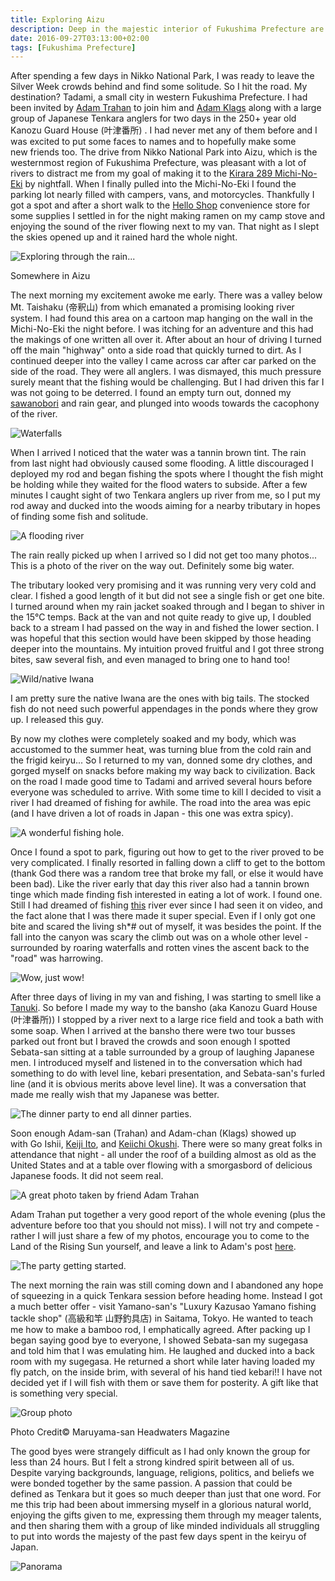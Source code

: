 ```yaml
---
title: Exploring Aizu
description: Deep in the majestic interior of Fukushima Prefecture are a lifetime of rivers and adventure just waiting to be discovered...
date: 2016-09-27T03:13:00+02:00
tags: [Fukushima Prefecture]
---
```

<div class=“text-lg m-2”>
<p class="mb-2">After spending a few days in Nikko National Park, I was ready to leave the Silver Week crowds behind and find some solitude. So I hit the road. My destination? Tadami, a small city in western Fukushima Prefecture. I had been invited by <a href="https://www.tenkara-fisher.com/search/label/Adam%20Trahanm/content.php?234-Adam-Trahan-(about-me)" target="_blank" rel="noopener noreferrer" class="text-red-500 hover:bg-red-500 hover:text-white">Adam Trahan</a> to join him and <a href="https://rockandriffle.blogspot.jp" target="_blank" rel="noopener noreferrer" class="text-red-500 hover:bg-red-500 hover:text-white">Adam Klags</a> along with a large group of Japanese Tenkara anglers for two days in the 250+ year old Kanozu Guard House (叶津番所) . I had never met any of them before and I was excited to put some faces to names and to hopefully make some new friends too. The drive from Nikko National Park into Aizu, which is the westernmost region of Fukushima Prefecture, was pleasant with a lot of rivers to distract me from my goal of making it to the <a href="https://www.michi-no-eki.jp/michinoeki/fukushima/kirara-289/?language=1" target="_blank" rel="noopener noreferrer" class="text-red-500 hover:bg-red-500 hover:text-white">Kirara 289 Michi-No-Eki</a> by nightfall. When I finally pulled into the Michi-No-Eki I found the parking lot nearly filled with campers, vans, and motorcycles. Thankfully I got a spot and after a short walk to the <a href="https://www.kanko-aizu.com/kau/399/" target="_blank" rel="noopener noreferrer" class="text-red-500 hover:bg-red-500 hover:text-white">Hello Shop</a> convenience store for some supplies I settled in for the night making ramen on my camp stove and enjoying the sound of the river flowing next to my van. That night as I slept the skies opened up and it rained hard the whole night.</p>

<div class="w-8/12 mx-auto">
<img class="rounded-lg shadow-lg" src="https://fallfish-tenkara-images.s3-us-west-1.amazonaws.com/FfT+-+Aizu/aizu-fukushima+prefecture-tenkara-keiryu-kei+car.jpg" alt="Exploring through the rain..." />
<p class="italic text-center">Somewhere in Aizu</p>
</div>

<p class="mt-2 mb-2">The next morning my excitement awoke me early. There was a valley below Mt. Taishaku (帝釈山) from which emanated a promising looking river system. I had found this area on a cartoon map hanging on the wall in the Michi-No-Eki the night before. I was itching for an adventure and this had the makings of one written all over it. After about an hour of driving I turned off the main "highway" onto a side road that quickly turned to dirt. As I continued deeper into the valley I came across car after car parked on the side of the road. They were all anglers. I was dismayed, this much pressure surely meant that the fishing would be challenging. But I had driven this far I was not going to be deterred. I found an empty turn out, donned my <a href="https://www.fallfishtenkara.com/sawanobori-footwear/"  target="_blank" rel="noopener noreferrer" class="text-red-500 hover:bg-red-500 hover:text-white">sawanobori</a> and rain gear, and plunged into woods towards the cacophony of the river.</p> 

<img class="w-8/12 rounded-lg shadow-lg mx-auto" src="https://fallfish-tenkara-images.s3-us-west-1.amazonaws.com/FfT+-+Aizu/aizu-fukushima+prefecture-tenkara-keiryu-waterfall.jpg" alt="Waterfalls" />

<p class="mt-2 mb-2">When I arrived I noticed that the water was a tannin brown tint. The rain from last night had obviously caused some flooding. A little discouraged I deployed my rod and began fishing the spots where I thought the fish might be holding while they waited for the flood waters to subside. After a few minutes I caught sight of two Tenkara anglers up river from me, so I put my rod away and ducked into the woods aiming for a nearby tributary in hopes of finding some fish and solitude.</p>

<div class="w-8/12 mx-auto">
<img class="rounded-lg shadow-lg" src="https://fallfish-tenkara-images.s3-us-west-1.amazonaws.com/FfT+-+Aizu/aizu-fukushima+prefecture-tenkara-keiryu-weir.jpg" alt="A flooding river" />
<p class="italic text-center">The rain really picked up when I arrived so I did not get too many photos... This is a photo of the river on the way out. Definitely some big water.</p>
</div>

<p class="mt-2 mb-2">The tributary looked very promising and it was running very very cold and clear. I fished a good length of it but did not see a single fish or get one bite. I turned around when my rain jacket soaked through and I began to shiver in the 15°C temps. Back at the van and not quite ready to give up, I doubled back to a stream I had passed on the way in and fished the lower section. I was hopeful that this section would have been skipped by those heading deeper into the mountains. My intuition proved fruitful and I got three strong bites, saw several fish, and even managed to bring one to hand too!</p>

<div class="w-8/12 mx-auto">
<img class="rounded-lg shadow-lg" src="https://fallfish-tenkara-images.s3-us-west-1.amazonaws.com/FfT+-+Aizu/aizu-fukushima+prefecture-tenkara-keiryu-iwana.jpg" alt="Wild/native Iwana" />
<p class="italic text-center">I am pretty sure the native Iwana are the ones with big tails. The stocked fish do not need such powerful appendages in the ponds where they grow up. I released this guy.</p>
</div>

<p class="mt-2 mb-2">By now my clothes were completely soaked and my body, which was accustomed to the summer heat, was turning blue from the cold rain and the frigid keiryu... So I returned to my van, donned some dry clothes, and gorged myself on snacks before making my way back to civilization. Back on the road I made good time to Tadami and arrived several hours before everyone was scheduled to arrive. With some time to kill I decided to visit a river I had dreamed of fishing for awhile. The road into the area was epic (and I have driven a lot of roads in Japan - this one was extra spicy).</p>

<img class="w-8/12 rounded-lg shadow-lg mx-auto" src="https://fallfish-tenkara-images.s3-us-west-1.amazonaws.com/FfT+-+Aizu/aizu-fukushima+prefecture-tenkara-keiryu-flooding+river.jpg" alt="A wonderful fishing hole." />

<p class="mt-2 mb-2">Once I found a spot to park, figuring out how to get to the river proved to be very complicated. I finally resorted in falling down a cliff to get to the bottom (thank God there was a random tree that broke my fall, or else it would have been bad). Like the river early that day this river also had a tannin brown tinge which made finding fish interested in eating a lot of work. I found one. Still I had dreamed of fishing <a href="https://www.fishingvision.ch/media/tenkara-%22dou%22-with-yuzo-sebata-%5Btrailer%5D/50525" target="_blank" rel="noopener noreferrer" class="text-red-500 hover:bg-red-500 hover:text-white">this</a> river ever since I had seen it on video, and the fact alone that I was there made it super special. Even if I only got one bite and scared the living sh*# out of myself, it was besides the point. If the fall into the canyon was scary the climb out was on a whole other level - surrounded by roaring waterfalls and rotten vines the ascent back to the "road" was harrowing.</p>

<img class="w-8/12 rounded-lg shadow-lg mx-auto" src="https://fallfish-tenkara-images.s3-us-west-1.amazonaws.com/FfT+-+Aizu/aizu-fukushima+prefecture-tenkara-keiryu-paradise.jpg" alt="Wow, just wow!" />

<p class="mt-2 mb-2">After three days of living in my van and fishing, I was starting to smell like a <a href="https://tenkaratanuki.com" target="_blank" rel="noopener noreferrer" class="text-red-500 hover:bg-red-500 hover:text-white">Tanuki</a>. So before I made my way to the bansho (aka Kanozu Guard House (叶津番所)) I stopped by a river next to a large rice field and took a bath with some soap. When I arrived at the bansho there were two tour busses parked out front but I braved the crowds and soon enough I spotted Sebata-san sitting at a table surrounded by a group of laughing Japanese men. I introduced myself and listened in to the conversation which had something to do with level line, kebari presentation, and Sebata-san's furled line (and it is obvious merits above level line). It was a conversation that made me really wish that my Japanese was better.</p> 

<img class="w-8/12 rounded-lg shadow-lg mx-auto" src="https://fallfish-tenkara-images.s3-us-west-1.amazonaws.com/FfT+-+Aizu/aizu-fukushima+prefecture-tenkara-keiryu-dinner+party.jpg" alt="The dinner party to end all dinner parties." />

<p class="mt-2 mb-2">Soon enough Adam-san (Trahan) and Adam-chan (Klags) showed up with Go Ishii, <a href="https://www.facebook.com/Akebikun.keiji.ito.12?hc_ref=NEWSFEED&amp;fref=nf" target="_blank" rel="noopener noreferrer" class="text-red-500 hover:bg-red-500 hover:text-white">Keiji Ito</a>, and <a href="https://www.facebook.com/keiichi.okushi" target="_blank" rel="noopener noreferrer" class="text-red-500 hover:bg-red-500 hover:text-white">Keiichi Okushi</a>. There were so many great folks in attendance that night - all under the roof of a building almost as old as the United States and at a table over flowing with a smorgasbord of delicious Japanese foods. It did not seem real.</p>

<img class="w-8/12 rounded-lg shadow-lg mx-auto" src="https://fallfish-tenkara-images.s3-us-west-1.amazonaws.com/FfT+-+Aizu/aizu-fukushima+prefecture-tenkara-keiryu-takizawa-adam+trahan-resize.jpg" alt="A great photo taken by friend Adam Trahan" />


<p class="mt-2 mb-2">Adam Trahan put together a very good report of the whole evening (plus the adventure before too that you should not miss). I will not try and compete - rather I will just share a few of my photos, encourage you to come to the Land of the Rising Sun yourself, and leave a link to Adam's post <a href="https://www.tenkara-fisher.com/2017/01/genryu-fishing-of-japan-32.html" target="_blank" rel="noopener noreferrer" class="text-red-500 hover:bg-red-500 hover:text-white">here</a>.</p>

<img class="w-8/12 rounded-lg shadow-lg mx-auto" src="https://fallfish-tenkara-images.s3-us-west-1.amazonaws.com/FfT+-+Aizu/aizu-fukushima+prefecture-tenkara-keiryu-attendees.jpg" alt="The party getting started." />

<p class="mt-2 mb-2">The next morning the rain was still coming down and I abandoned any hope of squeezing in a quick Tenkara session before heading home. Instead I got a much better offer - visit Yamano-san's "Luxury Kazusao Yamano fishing tackle shop" (高級和竿 山野釣具店) in Saitama, Tokyo. He wanted to teach me how to make a bamboo rod, I emphatically agreed. After packing up I began saying good bye to everyone, I showed Sebata-san my sugegasa and told him that I was emulating him. He laughed and ducked into a back room with my sugegasa. He returned a short while later having loaded my fly patch, on the inside brim, with several of his hand tied kebari!! I have not decided yet if I will fish with them or save them for posterity. A gift like that is something very special.</p>

<div class="w-8/12 mx-auto">
<img class="rounded-lg shadow-lg" src="https://fallfish-tenkara-images.s3-us-west-1.amazonaws.com/FfT+-+Aizu/aizu-fukushima+prefecture-tenkara-keiryu-bansho-sebatasan.jpg" alt="Group photo" />
<p class="italic text-center">Photo Credit© Maruyama-san Headwaters Magazine</p>
</div>

<p class="mt-2 mb-2">The good byes were strangely difficult as I had only known the group for less than 24 hours. But I felt a strong kindred spirit between all of us. Despite varying backgrounds, language, religions, politics, and beliefs we were bonded together by the same passion. A passion that could be defined as Tenkara but it goes so much deeper than just that one word. For me this trip had been about immersing myself in a glorious natural world, enjoying the gifts given to me, expressing them through my meager talents, and then sharing them with a group of like minded individuals all struggling to put into words the majesty of the past few days spent in the keiryu of Japan.</p>
<img class="w-8/12 rounded-lg shadow-lg mx-auto" src="https://fallfish-tenkara-images.s3-us-west-1.amazonaws.com/FfT+-+Aizu/aizu-fukushima+prefecture-tenkara-keiryu-panorama.jpg" alt="Panorama" />
</div>